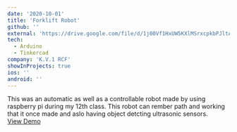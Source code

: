 ```yaml
---
date: '2020-10-01'
title: 'Forklift Robot'
github: ''
external: 'https://drive.google.com/file/d/1j00Vf1HxUW5KXlMSrxcpkbPJltAaqLlJ/view?usp=sharing'
tech:
  - Arduino
  - Tinkercad
company: 'K.V.1 RCF'
showInProjects: true
ios: ''
android: ''
---
```


This was an automatic as well as a controllable robot made by using raspberry pi during my 12th class. This robot can rember path and working that it once made and aslo having object detcting ultrasonic sensors.<br>
[View Demo](https://drive.google.com/file/d/1j00Vf1HxUW5KXlMSrxcpkbPJltAaqLlJ/view?usp=sharing)